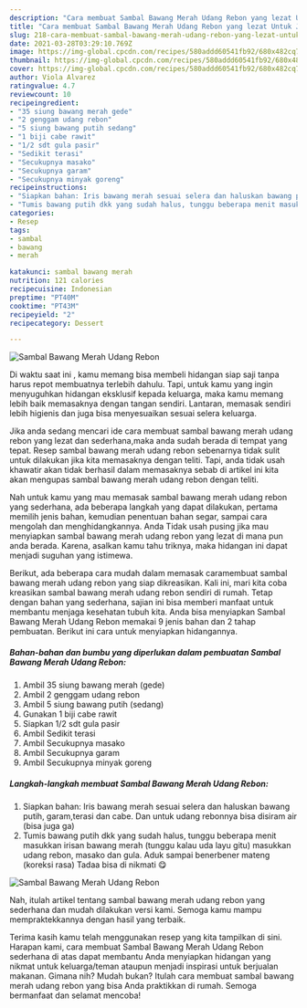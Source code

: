 ```yaml
---
description: "Cara membuat Sambal Bawang Merah Udang Rebon yang lezat Untuk Jualan"
title: "Cara membuat Sambal Bawang Merah Udang Rebon yang lezat Untuk Jualan"
slug: 218-cara-membuat-sambal-bawang-merah-udang-rebon-yang-lezat-untuk-jualan
date: 2021-03-28T03:29:10.769Z
image: https://img-global.cpcdn.com/recipes/580addd60541fb92/680x482cq70/sambal-bawang-merah-udang-rebon-foto-resep-utama.jpg
thumbnail: https://img-global.cpcdn.com/recipes/580addd60541fb92/680x482cq70/sambal-bawang-merah-udang-rebon-foto-resep-utama.jpg
cover: https://img-global.cpcdn.com/recipes/580addd60541fb92/680x482cq70/sambal-bawang-merah-udang-rebon-foto-resep-utama.jpg
author: Viola Alvarez
ratingvalue: 4.7
reviewcount: 10
recipeingredient:
- "35 siung bawang merah gede"
- "2 genggam udang rebon"
- "5 siung bawang putih sedang"
- "1 biji cabe rawit"
- "1/2 sdt gula pasir"
- "Sedikit terasi"
- "Secukupnya masako"
- "Secukupnya garam"
- "Secukupnya minyak goreng"
recipeinstructions:
- "Siapkan bahan: Iris bawang merah sesuai selera dan haluskan bawang putih, garam,terasi dan cabe. Dan untuk udang rebonnya bisa disiram air (bisa juga ga)"
- "Tumis bawang putih dkk yang sudah halus, tunggu beberapa menit masukkan irisan bawang merah (tunggu kalau uda layu gitu) masukkan udang rebon, masako dan gula. Aduk sampai benerbener mateng (koreksi rasa) Tadaa bisa di nikmati 😋"
categories:
- Resep
tags:
- sambal
- bawang
- merah

katakunci: sambal bawang merah 
nutrition: 121 calories
recipecuisine: Indonesian
preptime: "PT40M"
cooktime: "PT43M"
recipeyield: "2"
recipecategory: Dessert

---
```



![Sambal Bawang Merah Udang Rebon](https://img-global.cpcdn.com/recipes/580addd60541fb92/680x482cq70/sambal-bawang-merah-udang-rebon-foto-resep-utama.jpg)

Di waktu  saat ini , kamu memang bisa membeli hidangan siap saji tanpa harus repot membuatnya terlebih dahulu. Tapi, untuk kamu yang ingin menyuguhkan hidangan eksklusif kepada keluarga, maka kamu memang lebih baik memasaknya dengan tangan sendiri. Lantaran, memasak sendiri lebih higienis dan juga bisa menyesuaikan sesuai selera keluarga.

Jika anda sedang mencari ide cara membuat sambal bawang merah udang rebon yang lezat dan sederhana,maka anda sudah berada di tempat yang tepat. Resep sambal bawang merah udang rebon  sebenarnya tidak sulit untuk dilakukan jika kita memasaknya dengan teliti. Tapi, anda tidak usah khawatir akan tidak berhasil dalam memasaknya 
sebab di artikel ini kita akan mengupas sambal bawang merah udang rebon dengan teliti.  



Nah untuk kamu yang mau memasak sambal bawang merah udang rebon yang sederhana, ada beberapa langkah yang dapat dilakukan, pertama memilih jenis bahan, kemudian penentuan bahan segar, sampai cara mengolah dan menghidangkannya. Anda Tidak usah pusing jika mau menyiapkan sambal bawang merah udang rebon yang lezat di mana pun anda berada. Karena, asalkan kamu  tahu triknya, maka hidangan ini dapat menjadi suguhan yang istimewa.

Berikut, ada beberapa cara mudah dalam memasak caramembuat sambal bawang merah udang rebon yang siap dikreasikan. Kali ini, mari kita coba kreasikan sambal bawang merah udang rebon sendiri di rumah. Tetap dengan bahan yang sederhana, sajian ini bisa memberi manfaat untuk membantu menjaga kesehatan tubuh kita. Anda bisa menyiapkan Sambal Bawang Merah Udang Rebon memakai 9 jenis bahan dan 2 tahap pembuatan. Berikut ini cara untuk menyiapkan hidangannya.

<!--inarticleads1-->

##### Bahan-bahan dan bumbu yang diperlukan dalam pembuatan Sambal Bawang Merah Udang Rebon:

1. Ambil 35 siung bawang merah (gede)
1. Ambil 2 genggam udang rebon
1. Ambil 5 siung bawang putih (sedang)
1. Gunakan 1 biji cabe rawit
1. Siapkan 1/2 sdt gula pasir
1. Ambil Sedikit terasi
1. Ambil Secukupnya masako
1. Ambil Secukupnya garam
1. Ambil Secukupnya minyak goreng




<!--inarticleads2-->

##### Langkah-langkah membuat Sambal Bawang Merah Udang Rebon:

1. Siapkan bahan: Iris bawang merah sesuai selera dan haluskan bawang putih, garam,terasi dan cabe. Dan untuk udang rebonnya bisa disiram air (bisa juga ga)
1. Tumis bawang putih dkk yang sudah halus, tunggu beberapa menit masukkan irisan bawang merah (tunggu kalau uda layu gitu) masukkan udang rebon, masako dan gula. Aduk sampai benerbener mateng (koreksi rasa) Tadaa bisa di nikmati 😋
<img src="//assets-global.cpcdn.com/assets/icons/button_play-2c75c40dde080a61004c1f40b05d8f140eaff45d7e9e6481dc71c63d2e7c4909.png" alt="Sambal Bawang Merah Udang Rebon">



Nah, itulah artikel tentang  sambal bawang merah udang rebon  yang sederhana dan mudah dilakukan versi kami. Semoga kamu mampu mempraktekkannya dengan hasil yang terbaik. 

Terima kasih kamu telah menggunakan resep yang kita tampilkan di sini. Harapan kami, cara membuat  Sambal Bawang Merah Udang Rebon sederhana di atas dapat membantu Anda menyiapkan hidangan yang nikmat untuk keluarga/teman ataupun menjadi inspirasi untuk berjualan makanan. Gimana nih? Mudah bukan? Itulah cara membuat sambal bawang merah udang rebon yang bisa Anda praktikkan di rumah. Semoga bermanfaat dan selamat mencoba!

